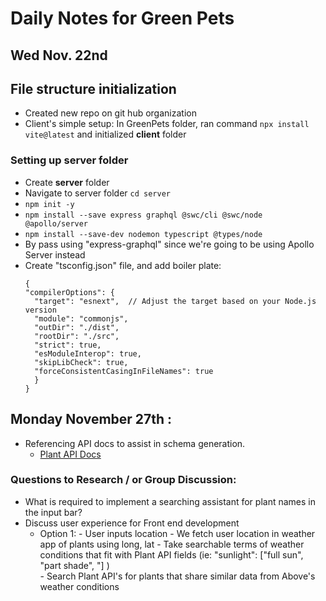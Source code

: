 # Daily Notes for Green Pets

## Wed Nov. 22nd

## File structure initialization
- Created new repo on git hub organization
- Client's simple setup: In GreenPets folder, ran command ```npx install vite@latest``` and initialized **client** folder 
 
### Setting up **server** folder
- Create **server** folder
- Navigate to server folder ```cd server```
- ```npm init -y```
- ```npm install --save express graphql @swc/cli @swc/node @apollo/server```
- ```npm install --save-dev nodemon typescript @types/node```
-  By pass using "express-graphql" since we're going to be using Apollo Server instead
- Create "tsconfig.json" file, and add boiler plate:
  ```
  {
  "compilerOptions": {
    "target": "esnext",  // Adjust the target based on your Node.js version
    "module": "commonjs",
    "outDir": "./dist",
    "rootDir": "./src",
    "strict": true,
    "esModuleInterop": true,
    "skipLibCheck": true,
    "forceConsistentCasingInFileNames": true
    }
  }
  ```


## Monday November 27th :
- Referencing API docs to assist in schema generation.
  - [Plant API Docs](https://perenual.com/docs/api)

### Questions to Research / or Group Discussion:
- What is required to implement a searching assistant for plant names in the input bar?
- Discuss user experience for Front end development
  - Option 1: - User inputs location
              - We fetch user location in weather app of plants using long, lat
              - Take searchable terms of weather conditions that fit with Plant API fields (ie: "sunlight": ["full sun", "part shade", "] )   
              - Search Plant API's for plants that share similar data from Above's weather conditions